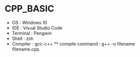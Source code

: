 # CPP_BASIC

* OS : Windows 10
* IDE : Visual Studio Code
* Terminal : Pengwin
* Shell : zsh
* Compiler : gcc-c++
** compile command : g++ -o filename filename.cpp
